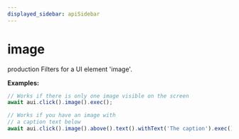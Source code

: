 ```yaml
---
displayed_sidebar: apiSidebar
---
```

# image

 <span class="theme-doc-version-badge badge badge--success">production</span> 
Filters for a UI element 'image'.

**Examples:**
```typescript
// Works if there is only one image visible on the screen
await aui.click().image().exec();

// Works if you have an image with
// a caption text below
await aui.click().image().above().text().withText('The caption').exec();
```

